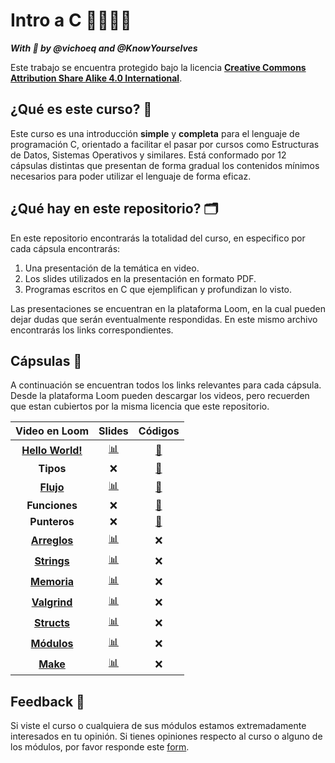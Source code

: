 # Intro a C 👩‍💻👨‍💻

_**With 💜 by @vichoeq and @KnowYourselves**_

Este trabajo se encuentra protegido bajo la licencia [**Creative Commons Attribution Share Alike 4.0 International**](https://github.com/DCCentral-de-Apuntes/intro-C/blob/master/LICENSE.txt).

## ¿Qué es este curso? 🤔

Este curso es una introducción **simple** y **completa** para el lenguaje de programación C, orientado a facilitar el pasar por cursos como Estructuras de Datos, Sistemas Operativos y similares. Está conformado por 12 cápsulas distintas que presentan de forma gradual los contenidos mínimos necesarios para poder utilizar el lenguaje de forma eficaz.

## ¿Qué hay en este repositorio? 🗂

En este repositorio encontrarás la totalidad del curso, en especifico por cada cápsula encontrarás:

1. Una presentación de la temática en video.
2. Los slides utilizados en la presentación en formato PDF.
3. Programas escritos en C que ejemplifican y profundizan lo visto.

Las presentaciones se encuentran en la plataforma Loom, en la cual pueden dejar dudas que serán eventualmente respondidas. En este mismo archivo encontrarás los links correspondientes.

## Cápsulas 💊

A continuación se encuentran todos los links relevantes para cada cápsula. Desde la plataforma Loom pueden descargar los videos, pero recuerden que estan cubiertos por la misma licencia que este repositorio.

|                                  Video en Loom                                  |                                                            Slides                                                             |                                                  Códigos                                                   |
| :-----------------------------------------------------------------------------: | :---------------------------------------------------------------------------------------------------------------------------: | :--------------------------------------------------------------------------------------------------------: |
| [**Hello World!**](https://www.loom.com/share/4ca946390da647fdb8ba7fb89e6a5ca1) | [📊](https://github.com/DCCentral-de-Apuntes/intro-C/blob/master/Capsulas/00%20-%20Hello%20World!/00%20-%20Hello%20World.pdf) | [📄](https://github.com/DCCentral-de-Apuntes/intro-C/tree/master/Capsulas/00%20-%20Hello%20World!/codigos) |
|                                    **Tipos**                                    |                                                              ❌                                                               |     [📄](https://github.com/DCCentral-de-Apuntes/intro-C/tree/master/Capsulas/01%20-%20Tipos/codigos)      |
|    [**Flujo**](https://www.loom.com/share/103192e770524abc8b6b83446949f167)     |         [📊](https://github.com/DCCentral-de-Apuntes/intro-C/blob/master/Capsulas/02%20-%20Flujo/02%20-%20Flujo.pdf)          |     [📄](https://github.com/DCCentral-de-Apuntes/intro-C/tree/master/Capsulas/02%20-%20Flujo/codigos)      |
|                                  **Funciones**                                  |                                                              ❌                                                               |   [📄](https://github.com/DCCentral-de-Apuntes/intro-C/tree/master/Capsulas/03%20-%20Funciones/codigos)    |
|                                  **Punteros**                                   |                                                              ❌                                                               |    [📄](https://github.com/DCCentral-de-Apuntes/intro-C/tree/master/Capsulas/04%20-%20Punteros/codigos)    |
|   [**Arreglos**](https://www.loom.com/share/08134a0ba3164f9cabbdd3f8f3e837b6)   |      [📊](https://github.com/DCCentral-de-Apuntes/intro-C/blob/master/Capsulas/05%20-%20Arreglos/05%20-%20Arreglos.pdf)       |                                                     ❌                                                     |
|   [**Strings**](https://www.loom.com/share/9ae5919ef6d4442db4aa917cf07ae7b3)    |       [📊](https://github.com/DCCentral-de-Apuntes/intro-C/blob/master/Capsulas/06%20-%20Strings/06%20-%20Strings.pdf)        |                                                     ❌                                                     |
|   [**Memoria**](https://www.loom.com/share/936b6177d19847a6af0b1e18899a6c0a)    |       [📊](https://github.com/DCCentral-de-Apuntes/intro-C/blob/master/Capsulas/07%20-%20Memoria/07%20-%20Memoria.pdf)        |                                                     ❌                                                     |
|   [**Valgrind**](https://www.loom.com/share/a5dcebe7f44a4c5da8d9e10ad7e6dc6e)   |      [📊](https://github.com/DCCentral-de-Apuntes/intro-C/blob/master/Capsulas/08%20-%20Valgrind/08%20-%20Valgrind.pdf)       |                                                     ❌                                                     |
|   [**Structs**](https://www.loom.com/share/600819d5a75042a99b3003c7edf92bb9)    |       [📊](https://github.com/DCCentral-de-Apuntes/intro-C/blob/master/Capsulas/09%20-%20Structs/09%20-%20Structs.pdf)        |                                                     ❌                                                     |
|   [**Módulos**](https://www.loom.com/share/a07f3c11f0a942258d6a526dadd6cbaa)    |       [📊](https://github.com/DCCentral-de-Apuntes/intro-C/blob/master/Capsulas/10%20-%20Modulos/10%20-%20Modulos.pdf)        |                                                     ❌                                                     |
|     [**Make**](https://www.loom.com/share/ea4e8acb990942f49c4958426614cb91)     |          [📊](https://github.com/DCCentral-de-Apuntes/intro-C/tree/master/Capsulas/11%20-%20Make/11%20-%20Make.pdf)           |                                                     ❌                                                     |

## Feedback 🧐

Si viste el curso o cualquiera de sus módulos estamos extremadamente interesados en tu opinión. Si tienes opiniones respecto al curso o alguno de los módulos, por favor responde este [form](https://forms.gle/vsLycZX8zDrW1LMm9).
